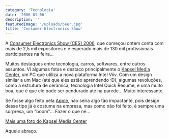 ```yaml
---
category: 'Tecnologia'
date: '2006-01-06'
description: ''
featuredImage: '/uploads/beer.jpg'
title: 'Consumer Electronics Show'
---
```


A [Consumer Electronics Show (CES) 2006](http://www.cesweb.org/default_flash.asp), que começou ontem conta com mais de 2,5 mil expositores e é esperado mais de 130 mil profissionais participantes na feira...

Muitos destaques entre tecnologia, carros, softwares, entre outros assuntos. Vi algumas fotos e destaco principalmente o [Kapsel Media Center](http://idgnow.uol.com.br/galerias/CES_2006/foto1.html), um PC que utiliza a nova plataforma Intel Viiv. Com um design similar a um Mac (até que eles estão aprendendo :D), algumas revoluções, como a estrutura de cerâmica, tecnologia Intel Quick Resume, e uma muito boa, que é que ele pode ser pendurado até na parede... Muito interessante.

Se fosse algo feito pela [Apple](http://www.apple.com/), não seria algo tão impactante, pois design desse tipo já é costume na empresa, mas como não foi feito, é sempre uma surpresa, um "boom"... Fazer o que né...

[Mais uma foto do Kapsel Media Center](http://www.infosyncworld.com/video/media_pcs/kapsel_media_center.html)

Aquele abraço.
